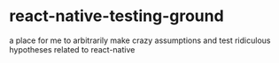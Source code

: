 # react-native-testing-ground
a place for me to arbitrarily make crazy assumptions and test ridiculous hypotheses related to react-native
